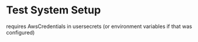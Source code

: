 # Test System Setup

requires AwsCredentials in usersecrets (or environment variables if that was configured)